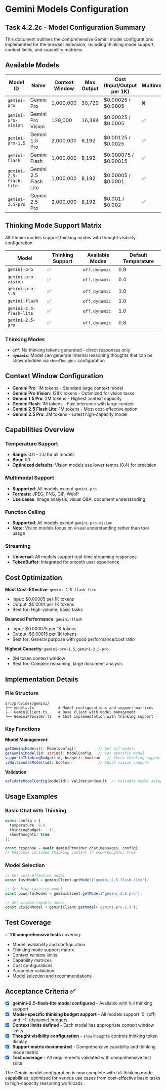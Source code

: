# Gemini Models Configuration

## Task 4.2.2c - Model Configuration Summary

This document outlines the comprehensive Gemini model configurations implemented for the browser extension, including thinking mode support, context limits, and capability matrices.

## Available Models

| Model ID | Name | Context Window | Max Output | Cost (Input/Output per 1K) | Multimodal | Function Calls |
|----------|------|----------------|------------|----------------------------|------------|----------------|
| `gemini-pro` | Gemini Pro | 1,000,000 | 30,720 | $0.00025 / $0.0005 | ❌ | ✅ |
| `gemini-pro-vision` | Gemini Pro Vision | 128,000 | 16,384 | $0.00025 / $0.0005 | ✅ | ❌ |
| `gemini-pro-1.5` | Gemini 1.5 Pro | 2,000,000 | 8,192 | $0.00125 / $0.0025 | ✅ | ✅ |
| `gemini-flash` | Gemini Flash | 1,000,000 | 8,192 | $0.000075 / $0.00015 | ✅ | ✅ |
| `gemini-2.5-flash-lite` | Gemini 2.5 Flash Lite | 1,000,000 | 8,192 | $0.00005 / $0.0001 | ✅ | ✅ |
| `gemini-2.5-pro` | Gemini 2.5 Pro | 2,000,000 | 8,192 | $0.001 / $0.002 | ✅ | ✅ |

## Thinking Mode Support Matrix

All Gemini models support thinking modes with thought visibility configuration:

| Model | Thinking Support | Available Modes | Default Temperature |
|-------|-----------------|-----------------|-------------------|
| `gemini-pro` | ✅ | `off`, `dynamic` | 0.9 |
| `gemini-pro-vision` | ✅ | `off`, `dynamic` | 0.4 |
| `gemini-pro-1.5` | ✅ | `off`, `dynamic` | 1.0 |
| `gemini-flash` | ✅ | `off`, `dynamic` | 1.0 |
| `gemini-2.5-flash-lite` | ✅ | `off`, `dynamic` | 1.0 |
| `gemini-2.5-pro` | ✅ | `off`, `dynamic` | 0.8 |

### Thinking Modes

- **`off`**: No thinking tokens generated - direct responses only
- **`dynamic`**: Model can generate internal reasoning thoughts that can be shown/hidden via `showThoughts` configuration

## Context Window Configuration

- **Gemini Pro**: 1M tokens - Standard large context model
- **Gemini Pro Vision**: 128K tokens - Optimized for vision tasks  
- **Gemini 1.5 Pro**: 2M tokens - Highest context capacity
- **Gemini Flash**: 1M tokens - Fast inference with large context
- **Gemini 2.5 Flash Lite**: 1M tokens - Most cost-effective option
- **Gemini 2.5 Pro**: 2M tokens - Latest high-capacity model

## Capabilities Overview

### Temperature Support
- **Range**: 0.0 - 2.0 for all models
- **Step**: 0.1
- **Optimized defaults**: Vision models use lower temps (0.4) for precision

### Multimodal Support
- **Supported**: All models except `gemini-pro`
- **Formats**: JPEG, PNG, GIF, WebP
- **Use cases**: Image analysis, visual Q&A, document understanding

### Function Calling
- **Supported**: All models except `gemini-pro-vision`  
- **Note**: Vision models focus on visual understanding rather than tool usage

### Streaming
- **Universal**: All models support real-time streaming responses
- **TokenBuffer**: Integrated for smooth user experience

## Cost Optimization

**Most Cost-Effective**: `gemini-2.5-flash-lite`
- Input: $0.00005 per 1K tokens
- Output: $0.0001 per 1K tokens
- Best for: High-volume, basic tasks

**Balanced Performance**: `gemini-flash`  
- Input: $0.000075 per 1K tokens
- Output: $0.00015 per 1K tokens
- Best for: General purpose with good performance/cost ratio

**Highest Capacity**: `gemini-pro-1.5`, `gemini-2.5-pro`
- 2M token context window
- Best for: Complex reasoning, large document analysis

## Implementation Details

### File Structure
```
src/provider/gemini/
├── models.ts           # Model configurations and support matrices
├── GeminiClient.ts     # Base client with model management  
└── GeminiProvider.ts   # Chat implementation with thinking support
```

### Key Functions

**Model Management**:
```typescript
getGeminiModels(): ModelConfig[]          // Get all models
getGeminiModel(id: string): ModelConfig   // Get specific model
supportsThinkingBudget(id, budget): boolean   // Check thinking support
isMultimodalModel(id): boolean            // Check vision support
```

**Validation**:
```typescript
validateModelConfig(modelId): ValidationResult  // Validate model setup
```

## Usage Examples

### Basic Chat with Thinking
```typescript
const config = {
  temperature: 0.8,
  thinkingBudget: '-1',
  showThoughts: true
};

const response = await geminiProvider.chat(messages, config);
// Response includes thinking content if showThoughts: true
```

### Model Selection
```typescript
// Get cost-effective model
const fastModel = geminiClient.getModel('gemini-2.5-flash-lite');

// Get high-capacity model  
const powerfulModel = geminiClient.getModel('gemini-2.5-pro');

// Get vision-capable model
const visionModel = geminiClient.getModel('gemini-pro-1.5');
```

## Test Coverage

✅ **29 comprehensive tests** covering:
- Model availability and configuration
- Thinking mode support matrix
- Context window limits
- Capability matrices
- Cost configurations
- Parameter validation
- Model selection and recommendations

## Acceptance Criteria ✅

- [x] **gemini-2.5-flash-lite model configured** - Available with full thinking support
- [x] **Model-specific thinking budget support** - All models support '0' (off) and '-1' (dynamic) budgets  
- [x] **Context limits defined** - Each model has appropriate context window limits
- [x] **Thought visibility configuration** - `showThoughts` controls thinking token display
- [x] **Support matrix documented** - Comprehensive capability and thinking mode matrix
- [x] **Test coverage** - All requirements validated with comprehensive test suite

The Gemini model configuration is now complete with full thinking mode capabilities, optimized for various use cases from cost-effective basic tasks to high-capacity reasoning workloads.